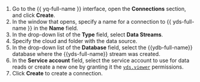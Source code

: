 1. Go to the {{ yq-full-name }} interface, open the **Connections** section, and click **Create**.
1. In the window that opens, specify a name for a connection to {{ yds-full-name }} in the **Name** field.
1. In the drop-down list of the **Type** field, select **Data Streams**.
1. Specify the cloud and folder with the data source.
1. In the drop-down list of the **Database** field, select the {{ydb-full-name}} database where the {{yds-full-name}} stream was created.
1. In the **Service account** field, select the service account to use for data reads or create a new one by granting it the [`yds.viewer`](../../data-streams//security/index.md) permissions.
1. Click **Create** to create a connection.

